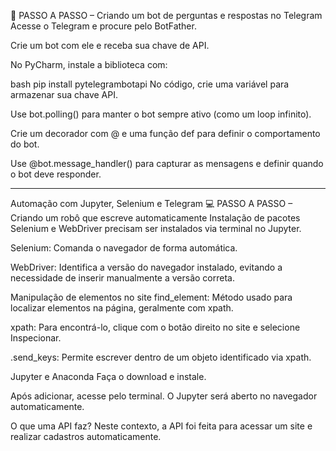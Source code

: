 💬 PASSO A PASSO – Criando um bot de perguntas e respostas no Telegram
Acesse o Telegram e procure pelo BotFather.

Crie um bot com ele e receba sua chave de API.

No PyCharm, instale a biblioteca com:

bash
pip install pytelegrambotapi
No código, crie uma variável para armazenar sua chave API.

Use bot.polling() para manter o bot sempre ativo (como um loop infinito).

Crie um decorador com @ e uma função def para definir o comportamento do bot.

Use @bot.message_handler() para capturar as mensagens e definir quando o bot deve responder.

------------------------------------------------------------------------------------------------------------

Automação com Jupyter, Selenium e Telegram
💻 PASSO A PASSO – Criando um robô que escreve automaticamente
Instalação de pacotes
Selenium e WebDriver precisam ser instalados via terminal no Jupyter.

Selenium: Comanda o navegador de forma automática.

WebDriver: Identifica a versão do navegador instalado, evitando a necessidade de inserir manualmente a versão correta.

Manipulação de elementos no site
find_element: Método usado para localizar elementos na página, geralmente com xpath.

xpath: Para encontrá-lo, clique com o botão direito no site e selecione Inspecionar.

.send_keys: Permite escrever dentro de um objeto identificado via xpath.

Jupyter e Anaconda
Faça o download e instale.

Após adicionar, acesse pelo terminal. O Jupyter será aberto no navegador automaticamente.

O que uma API faz?
Neste contexto, a API foi feita para acessar um site e realizar cadastros automaticamente.
